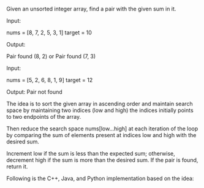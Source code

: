 Given an unsorted integer array, find a pair with the given sum in it.

Input:
 
nums = [8, 7, 2, 5, 3, 1]
target = 10
 
Output:
 
Pair found (8, 2)
or
Pair found (7, 3)
 
 
Input:
 
nums = [5, 2, 6, 8, 1, 9]
target = 12
 
Output: Pair not found

The idea is to sort the given array in ascending order and maintain search space by maintaining two indices (low and high)
the indices initially points to two endpoints of the array.

Then reduce the search space nums[low…high] at each iteration of the loop by comparing the sum of elements present at indices
low and high with the desired sum.

Increment low if the sum is less than the expected sum; otherwise, decrement high if the
sum is more than the desired sum. If the pair is found, return it.

Following is the C++, Java, and Python implementation based on the idea:

